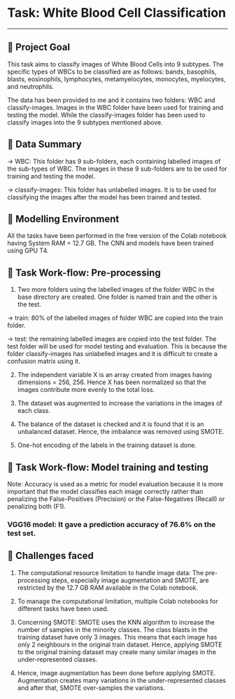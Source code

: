 # Task: White Blood Cell Classification
---------------------------------------------------------------------------------------------------------------------------------------------

## 📖 Project Goal

This task aims to classify images of White Blood Cells into 9 subtypes. The specific types of WBCs to be classified are as follows: bands, basophils, blasts, eosinophils, lymphocytes, metamyelocytes, monocytes, myelocytes, and neutrophils. 

The data has been provided to me and it contains two folders: WBC and classify-images. Images in the WBC folder have been used for training and testing the model. While the classify-images folder has been used to classify images into the 9 subtypes mentioned above.


## 📖 Data Summary

-> WBC: This folder has 9 sub-folders, each containing labelled images of the sub-types of WBC. The images in these 9 sub-folders are to be used for training and testing the model.

-> classify-images: This folder has unlabelled images. It is to be used for classifying the images after the model has been trained and tested.


## 📖 Modelling Environment

All the tasks have been performed in the free version of the Colab notebook having System RAM = 12.7 GB. The CNN and models have been trained using GPU T4. 


## 📖 Task Work-flow: Pre-processing

1. Two more folders using the labelled images of the folder WBC in the base directory are created. One folder is named train and the other is the test.
   
-> train: 80% of the labelled images of folder WBC are copied into the train folder. 

-> test: the remaining labelled images are copied into the test folder. The test folder will be used for model testing and evaluation. This is because the folder classify-images has unlabelled images and it is difficult to create a confusion matrix using it.
   
2. The independent variable X is an array created from images having dimensions = 256, 256. Hence X has been normalized so that the images contribute more evenly to the total loss.

3. The dataset was augmented to increase the variations in the images of each class.

4. The balance of the dataset is checked and it is found that it is an unbalanced dataset. Hence, the imbalance was removed using SMOTE.

5. One-hot encoding of the labels in the training dataset is done.


## 📖 Task Work-flow: Model training and testing

Note: Accuracy is used as a metric for model evaluation because it is more important that the model classifies each image correctly rather than penalizing the False-Positives (Precision) or the False-Negatives (Recall) or penalizing both (F1).

### VGG16 model: It gave a prediction accuracy of 76.6% on the test set.


## 📖 Challenges faced

1. The computational resource limitation to handle image data: The pre-processing steps, especially image augmentation and SMOTE, are restricted by the 12.7 GB RAM available in the Colab notebook.

2. To manage the computational limitation, multiple Colab notebooks for different tasks have been used.

3. Concerning SMOTE: SMOTE uses the KNN algorithm to increase the number of samples in the minority classes. The class blasts in the training dataset have only 3 images. This means that each image has only 2 neighbours in the original train dataset. Hence, applying SMOTE to the original training dataset may create many similar images in the under-represented classes.

4. Hence, image augmentation has been done before applying SMOTE. Augmentation creates many variations in the under-represented classes and after that, SMOTE over-samples the variations.
